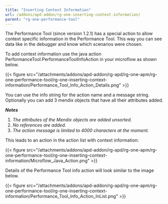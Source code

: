 ```yaml
---
title: "Inserting Context Information"
url: /addons/apd-addon/rg-one-inserting-context-information/
parent: "rg-one-performance-tool"
---
```


The Performance Tool (since version 1.2.1) has a special action to allow context specific information in the Performance Tool. This way you can see data like in the debugger and know which scenarios were chosen.

To add context information use the java action PerformanceTool.PerformanceToolInfoAction in your microflow as shown below.

{{< figure src="/attachments/addons/apd-addon/rg-apd/rg-one-apm/rg-one-performance-tool/rg-one-inserting-context-information/Performance_Tool_Info_Action_Details.png" >}}             

You can use the info string for the action name and a message string. Optionally you can add 3 mendix objects that have all their attributes added.

***Notes***

1. *The attributes of the Mendix objects are added unsorted.*
2. *No references are added.*
3. *The action message is limited to 4000 characters at the moment.*

This leads to an action in the action list with context information:

{{< figure src="/attachments/addons/apd-addon/rg-apd/rg-one-apm/rg-one-performance-tool/rg-one-inserting-context-information/Microflow_Java_Action.png" >}}

Details of the Performance Tool info action will look similar to the image below.

{{< figure src="/attachments/addons/apd-addon/rg-apd/rg-one-apm/rg-one-performance-tool/rg-one-inserting-context-information/Performance_Tool_Info_Action_InList.png" >}}
